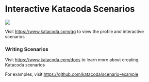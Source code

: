 # Interactive Katacoda Scenarios

[![](http://shields.katacoda.com/katacoda/gg/count.svg)](https://www.katacoda.com/gg "Get your profile on Katacoda.com")

Visit https://www.katacoda.com/gg to view the profile and interactive scenarios

### Writing Scenarios
Visit https://www.katacoda.com/docs to learn more about creating Katacoda scenarios

For examples, visit https://github.com/katacoda/scenario-example
